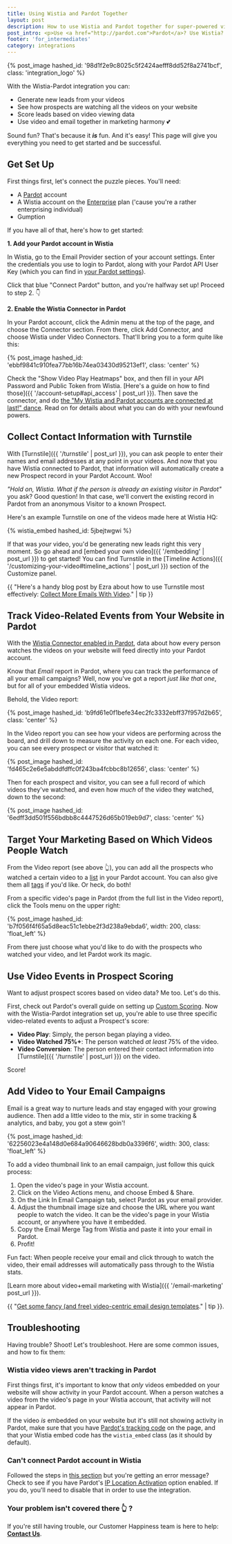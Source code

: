 ```yaml
---
title: Using Wistia and Pardot Together
layout: post
description: How to use Wistia and Pardot together for super-powered video marketing
post_intro: <p>Use <a href="http://pardot.com">Pardot</a>? Use Wistia? Want to meld them together to execute a video-driven marketing automation strategy the likes of which this world has never seen? You're in the right place, friend.</p>
footer: 'for_intermediates'
category: integrations
---
```


{% post_image hashed_id: '98d1f2e9c8025c5f2424aefff8dd52f8a2741bcf', class: 'integration_logo' %}

With the Wistia-Pardot integration you can:

- Generate new leads from your videos
- See how prospects are watching all the videos on your website
- Score leads based on video viewing data
- Use video and email together in marketing harmony 💕

Sound fun? That's because it **_is_** fun. And it's easy! This page will give you everything you need to get started and be successful.

## Get Set Up

First things first, let's connect the puzzle pieces. You'll need:

- A [Pardot](http://pardot.com) account
- A Wistia account on the [Enterprise](http://wistia.com/pricing) plan ('cause you're a rather enterprising individual)
- Gumption

If you have all of that, here's how to get started:

**1. Add your Pardot account in Wistia**

In Wistia, go to the Email Provider section of your account settings. Enter the credentials you use to login to Pardot, along with your Pardot API User Key (which you can find in [your Pardot settings](https://pi.pardot.com/account)).

Click that blue "Connect Pardot" button, and you're halfway set up! Proceed to step 2. 👇

**2. Enable the Wistia Connector in Pardot**

In your Pardot account, click the Admin menu at the top of the page, and choose the Connector section. From there, click Add Connector, and choose Wistia under Video Connectors. That'll bring you to a form quite like this:

{% post_image hashed_id: 'ebbf9841c910fea77bb16b74ea03430d95213ef1', class: 'center' %}

Check the "Show Video Play Heatmaps" box, and then fill in your API Password and Public Token from Wistia. [Here's a guide on how to find those]({{ '/account-setup#api_access' | post_url }}). Then save the connector, and do <a href="//fast.wistia.net/embed/iframe/0ojtk98of1?popover=true" class="wistia-popover[height=480,playerColor=78a8eb,width=640]">the "My Wistia and Pardot accounts are connected at last!" dance</a>. Read on for details about what you can do with your newfound powers.

## Collect Contact Information with Turnstile

With [Turnstile]({{ '/turnstile' | post_url }}), you can ask people to enter their names and email addresses at any point in your videos. And now that you have Wistia connected to Pardot, that information will automatically create a new Prospect record in your Pardot Account. Woo!

_"Hold on, Wistia. What if the person is already an existing visitor in Pardot"_ you ask? Good question! In that case, we'll convert the existing record in Pardot from an anonymous Visitor to a known Prospect.

Here's an example Turnstile on one of the videos made here at Wistia HQ:

{% wistia_embed hashed_id: 5jbejtwgwi %}

If that was _your_ video, you'd be generating new leads right this very moment. So go ahead and [embed your own video]({{ '/embedding' | post_url }}) to get started! You can find Turnstile in the [Timeline Actions]({{ '/customizing-your-video#timeline_actions' | post_url }}) section of the Customize panel.

{{ "Here's a handy blog post by Ezra about how to use Turnstile most effectively: <a href='http://wistia.com/blog/collect-more-emails-with-video'>Collect More Emails With Video</a>." | tip }}

## Track Video-Related Events from Your Website in Pardot

With the [Wistia Connector enabled in Pardot](#get_set_up), data about how every person watches the videos on your website will feed directly into your Pardot account.

Know that _Email_ report in Pardot, where you can track the performance of all your email campaigns? Well, now you've got a report _just like that one_, but for all of your embedded Wistia videos.

Behold, the Video report:

{% post_image hashed_id: 'b9fd61e0f1befe34ec2fc3332ebff37f957d2b65', class: 'center' %}

In the Video report you can see how your videos are performing across the board, and drill down to measure the activity on each one. For each video, you can see every prospect or visitor that watched it:

{% post_image hashed_id: 'fd465c2e6e5abddfdffc0f243ba4fcbbc8b12656', class: 'center' %}

Then for each prospect and visitor, you can see a full record of which videos they've watched, and even how _much_ of the video they watched, down to the second:

{% post_image hashed_id: '6edff3dd501f556bdbb8c4447526d65b019eb9d7', class: 'center' %}

## Target Your Marketing Based on Which Videos People Watch

From the Video report (see above 👆), you can add all the prospects who watched a certain video to a [list](http://www.pardot.com/faqs/videos/lists/) in your Pardot account. You can also give them all [tags](http://www.pardot.com/faqs/segmentation/tags/) if you'd like. Or heck, do both!

From a specific video's page in Pardot (from the full list in the Video report), click the Tools menu on the upper right:

{% post_image hashed_id: 'b7f056f4f65a5d8eac51c1ebbe2f3d238a9ebda6', width: 200, class: 'float_left' %}

From there just choose what you'd like to do with the prospects who watched your video, and let Pardot work its magic.

## Use Video Events in Prospect Scoring
Want to adjust prospect scores based on video data? Me too. Let's do this.

First, check out Pardot's overall guide on setting up [Custom Scoring](http://www.pardot.com/faqs/administration/custom-scoring-rules/). Now with the Wistia-Pardot integration set up, you're able to use three specific video-related events to adjust a Prospect's score:

- **Video Play**: Simply, the person began playing a video.
- **Video Watched 75%+**: The person watched _at least_ 75% of the video.
- **Video Conversion**: The person entered their contact information into [Turnstile]({{ '/turnstile' | post_url }}) on the video.

Score!

## Add Video to Your Email Campaigns

Email is a great way to nurture leads and stay engaged with your growing audience. Then add a little video to the mix, stir in some tracking & analytics, and baby, you got a stew goin'!

{% post_image hashed_id: '62256023e4a148d0e684a90646628bdb0a3396f6', width: 300, class: 'float_left' %}

To add a video thumbnail link to an email campaign, just follow this quick process:

1. Open the video's page in your Wistia account.
2. Click on the Video Actions menu, and choose Embed & Share.
3. On the Link In Email Campaign tab, select Pardot as your email provider.
4. Adjust the thumbnail image size and choose the URL where you want people to watch the video. It can be the video's page in your Wistia account, or anywhere you have it embedded.
5. Copy the Email Merge Tag from Wistia and paste it into your email in Pardot.
6. Profit!

Fun fact: When people receive your email and click through to watch the video, their email addresses will automatically pass through to the Wistia stats.

[Learn more about video+email marketing with Wistia]({{ '/email-marketing' post_url }}).

{{ "<a href='http://wistia.com/library/using-video-in-email#templates'>Get some fancy (and free) video-centric email design templates</a>." | tip }}.

## Troubleshooting

Having trouble? Shoot! Let's troubleshoot. Here are some common issues, and how to fix them:

### Wistia video views aren't tracking in Pardot

First things first, it's important to know that _only_ videos embedded on your website will show activity in your Pardot account. When a person watches a video from the video's page in your Wistia account, that activity will not appear in Pardot.

If the video _is_ embedded on your website but it's still not showing activity in Pardot, make sure that you have [Pardot's tracking code](http://www.pardot.com/faqs/campaigns/tracking-code/) on the page, and that your Wistia embed code has the `wistia_embed` class (as it should by default).

### Can't connect Pardot account in Wistia

Followed the steps in [this section](#get_set_up) but you're getting an error message? Check to see if you have Pardot's [IP Location Activation](http://www.pardot.com/faqs/administration/ip-location-activation/) option enabled. If you do, you'll need to disable that in order to use the integration.

### Your problem isn't covered there 👆 ?

If you're still having trouble, our Customer Happiness team is here to help: **[Contact Us](http://wistia.com/support/contact)**.


<script charset="ISO-8859-1" src="//fast.wistia.com/assets/external/popover-v1.js"></script>
<script>
  wistiaJQuery(document).bind("wistia-popover", function(event, iframe) {
    iframe.wistiaApi.bind("end", function() {
      wistiaJQuery.fancybox.close();
    });
  });
</script>
